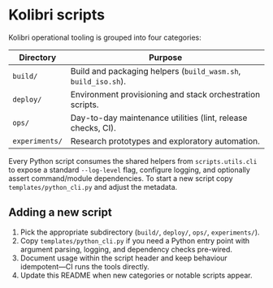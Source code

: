 # Kolibri scripts

Kolibri operational tooling is grouped into four categories:

| Directory            | Purpose                                                        |
|----------------------|----------------------------------------------------------------|
| `build/`             | Build and packaging helpers (`build_wasm.sh`, `build_iso.sh`). |
| `deploy/`            | Environment provisioning and stack orchestration scripts.      |
| `ops/`               | Day-to-day maintenance utilities (lint, release checks, CI).    |
| `experiments/`       | Research prototypes and exploratory automation.                 |

Every Python script consumes the shared helpers from `scripts.utils.cli` to expose a
standard `--log-level` flag, configure logging, and optionally assert command/module
dependencies. To start a new script copy `templates/python_cli.py` and adjust the
metadata.

## Adding a new script

1. Pick the appropriate subdirectory (`build/`, `deploy/`, `ops/`, `experiments/`).
2. Copy `templates/python_cli.py` if you need a Python entry point with argument
   parsing, logging, and dependency checks pre-wired.
3. Document usage within the script header and keep behaviour idempotent—CI runs the
   tools directly.
4. Update this README when new categories or notable scripts appear.
